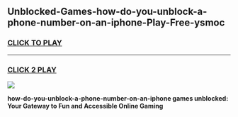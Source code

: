 
## Unblocked-Games-how-do-you-unblock-a-phone-number-on-an-iphone-Play-Free-ysmoc
<h3>
<a href="https://premium76.site?title=how-do-you-unblock-a-phone-number-on-an-iphone&ref=18A1">CLICK TO PLAY</a></h3>
<hr>

<h3>
<a href="https://premium76.site?title=how-do-you-unblock-a-phone-number-on-an-iphone&ref=18A1">CLICK 2 PLAY</a>
  
</h3>

<a href="https://premium76.site?title=how-do-you-unblock-a-phone-number-on-an-iphone&ref=18A1"><img src="https://clearcache.store/games.png"></a>


**how-do-you-unblock-a-phone-number-on-an-iphone games unblocked: Your Gateway to Fun and Accessible Online Gaming**
